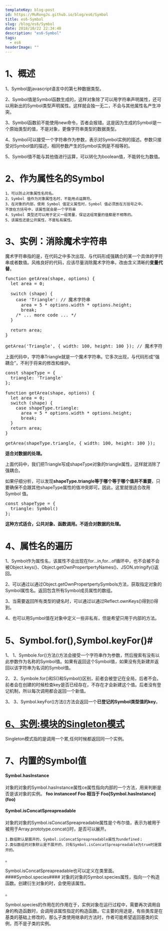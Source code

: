 ```yaml
---
templateKey: blog-post
id: https://MuRongJs.github.io/blog/es6/Symbol
title: es6-Symbol
slug: /blog/es6/Symbol
date: 2018/10/22 22:34:48 
description: "es6-Symbol"
tags:
  - es6
headerImage: ""
---
```

# 1、概述 #
1、Symbol是javascript语言中的第七种数据类型。

2、Symbol值是Symbol函数生成的，这样对象除了可以用字符串声明属性，还可以用新出的Symbol类型声明属性。这样就会独一无二，不会与其他属性名产生冲突。

3、Symbol函数前不能使用new命令，否者会报错。这是因为生成的Symbol是一个原始类型的值，不是对象，更像字符串类型的数据类型。

4、Symbol可以接受一个字符串作为参数，表示对Symbol实例的描述。参数只接受对Symbol值的描述，相同参数产生的Symbol实例是不相等的。

5、Symbol值不能与其他值进行运算，可以转化为boolean值，不能转化为数值。
# 2、作为属性名的Symbol #
	1、可以防止对象属性名同名。
	2、Symbol 值作为对象属性名时，不能用点运算符。
	3、在对象的内部，使用 Symbol 值定义属性时，Symbol 值必须放在方括号之中。
	不放在方括号中，该属性就会是一个字符串
	4、Symbol 类型还可以用于定义一组常量，保证这组常量的值都是不相等的。
	5、该属性还是公开属性，不是私有属性。
# 3、实例：消除魔术字符串 #
魔术字符串指的是，在代码之中多次出现、与代码形成强耦合的某一个具体的字符串或者数值。风格良好的代码，应该尽量消除魔术字符串，改由含义清晰的**变量代替**。
<pre>
function getArea(shape, options) {
  let area = 0;

  switch (shape) {
    case 'Triangle': // 魔术字符串
      area = 5 * options.width * options.height;
      break;
    /* ... more code ... */
  }

  return area;
}

getArea('Triangle', { width: 100, height: 100 }); // 魔术字符串
</pre>
上面代码中，字符串Triangle就是一个魔术字符串。它多次出现，与代码形成“强耦合”，不利于将来的修改和维护。
<pre>
const shapeType = {
  triangle: 'Triangle'
};

function getArea(shape, options) {
  let area = 0;
  switch (shape) {
    case shapeType.triangle:
      area = 5 * options.width * options.height;
      break;
  }
  return area;
}

getArea(shapeType.triangle, { width: 100, height: 100 });
</pre>
**适合对数据的处理。**

上面代码中，我们把Triangle写成shapeType对象的triangle属性，这样就消除了强耦合。

如果仔细分析，可以发现**shapeType.triangle等于哪个等于哪个值并不重要**，只要确保不会跟其他shapeType属性的值冲突即可。因此，这里就很适合改用 Symbol 值。
<pre>
const shapeType = {
  triangle: Symbol()
};
</pre>
**这种方式适合，公共对象、函数调用。不适合对数据的处理。**
# 4、属性名的遍历 #
1、Symbol作为属性名，该属性不会出现在for...in,for...of循环中，也不会被不会被Object.keys()、Object.getOwnPropertpertyNames()、JSON.stringify()返回。

2、可以通过以通过Object.getOwnPropertpertySymbols方法，获取指定对象的Symbol属性名。返回包含所有Symbol成员属性的数组。

3、当需要返回所有类型的键名时，可以通过以通过Reflect.ownKeys()得到()得到。

4、也可以用Symbol值在对象中定义一些非私有，但是希望只用于内部的方法。
# 5、Symbol.for(),Symbol.keyFor()#
1、
1、Symbole.for()方法()方法会接受一个字符串作为参数，然后搜索有没有以此参数作为名称的Symbol值。如果有返回这个Symbol值，如果没有先新建并返回以该字符串为名词的Symbol值。

2、
2、Symbole.for()和S()和Symbol()区别，前者会被登记在全局，后者不会。前者会在创建的时候检查key是否已经存在，不存在才会新建这个值。后者没有登记机制，所以每次调用都会返回一个新值。

3、
3、Symbol.keyFor()方法()方法会返回一个**已登记的Symbol类型值的key**。
# [6、实例:模块的Singleton模式](http://es6.ruanyifeng.com/#docs/symbol#%E5%AE%9E%E4%BE%8B%EF%BC%9A%E6%A8%A1%E5%9D%97%E7%9A%84-Singleton-%E6%A8%A1%E5%BC%8F) #
Singleton模式指的是调用一个累,任何时候都返回同一个实例。
# 7、内置的Symbol值 #
#### Symbol.hasInstance #####
对象的对象的Symbol.hasInstance属性ce属性指向内部的一个方法，用来判断是否是该对象的实例。
**foo instanceof Foo 相当于 Foo[Symbol.hasInstance\](foo)** 
#### Symbol.isConcatSpreapreadable ####
对象的对象的Symbol.isConcatSpreapreadable属性是个布尔值，表示为被用于被用于Array.prototype.concat()时，是否可以展开。

	1.数组默认是展开的，Symbol.isConcatSpreapreadable属性为undefined；
	2.类似数组的对象默认是不展开的，只有Symbol.isConcatSpreapreadable为true时是展开的。

。

Symbol.isConcatSpreapreadable也可以定义在类里面。
####Symbol.species####
对象的对象的Symbol.species属性，指向一个构造函数。创建衍生对象的时，会使用该属性。

。

Symbol.species的作用在的作用在于，实例对象在运行过程中，需要再次调用自身的构造函数时，会调用该属性指定的构造函数。它主要的用途是，有些类库是在基类的基础上修改的，那么子类使用继承的方法时，作者可能希望返回基类的实例，而不是子类的实例。